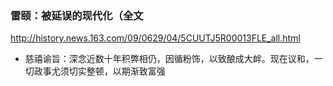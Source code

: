 ### 雷颐：被延误的现代化（全文
http://history.news.163.com/09/0629/04/5CUUTJ5R00013FLE_all.html
- 慈禧谕旨：深念近数十年积弊相仍，因循粉饰，以致酿成大衅。现在议和，一切政事尤须切实整顿，以期渐致富强